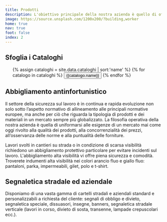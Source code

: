 ```yaml
---
title: Prodotti
description: L'obiettivo principale della nostra azienda è quello di offrire al cliente tutto ciò di cui ha bisogno, potendo contare sulla nostra professionalità e competenza.
image: https://source.unsplash.com/1200x200/?building,worker
home: true
nav: true
foot: false
index: 2
---
```

## Sfoglia i Cataloghi
<ul>
{% assign cataloghi = site.data.cataloghi | sort:'name' %}
{% for catalogo in cataloghi %}
    <!-- <li><a href="{{catalogo.link}}">{{catalogo.name}}</a></li> -->
    <button onclick="location.href='{{catalogo.link}}'" type="button">{{catalogo.name}}</button>
{% endfor %}
</ul>



## Abbigliamento antinfortunistico

Il settore della sicurezza sul lavoro è in continua e rapida evoluzione non solo sotto l’aspetto normativo di allineamento alle principali normative europee, ma anche per ciò che riguarda la tipologia di prodotti e dei materiali in un mercato sempre più globalizzato. La filosofia operativa della nostra azienda è quella di uniformarsi alle esigenze di un mercato mai come oggi rivolto alla qualità dei prodotti, alla concorrenzialità dei prezzi, all’osservanza delle norme e alla puntualità delle forniture.

Lavori svolti in cantieri su strada o in condizione di scarsa visibilità richiedono un abbigliamento protettivo particolare per evitare incidenti sul lavoro. L'abbigliamento alta visibilità vi offre piena sicurezza e comodità. Troverete indumenti alta visibilità nei colori arancio fluo e giallo fluo: pantaloni, parka, impermeabili, gilet, polo e t-shirt.

## Segnaletica stradale ed aziendale

Disponiamo di una vasta gamma di cartelli stradali e aziendali standard e personalizzabili a richiesta del cliente: segnali di obbligo e divieto, segnaletica speciale, dissuasori, insegne, banners, segnaletica stradale verticale (lavori in corso, divieto di sosta, transenne, lampade crepuscolari ecc.).